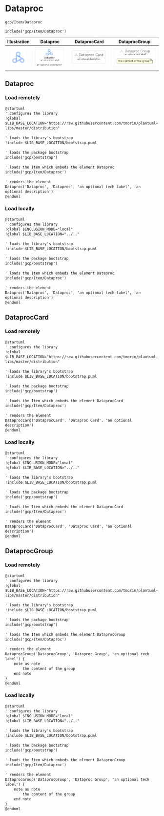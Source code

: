 # Dataproc


```text
gcp/Item/Dataproc
```

```text
include('gcp/Item/Dataproc')
```



| Illustration | Dataproc | DataprocCard | DataprocGroup |
| :---: | :---: | :---: | :---: |
| ![illustration for Illustration](../../gcp/Item/Dataproc.png) | ![illustration for Dataproc](../../gcp/Item/Dataproc.Local.png) | ![illustration for DataprocCard](../../gcp/Item/DataprocCard.Local.png) | ![illustration for DataprocGroup](../../gcp/Item/DataprocGroup.Local.png) |




## Dataproc

### Load remotely
```plantuml
@startuml
' configures the library
!global $LIB_BASE_LOCATION="https://raw.githubusercontent.com/tmorin/plantuml-libs/master/distribution"

' loads the library's bootstrap
!include $LIB_BASE_LOCATION/bootstrap.puml

' loads the package bootstrap
include('gcp/bootstrap')

' loads the Item which embeds the element Dataproc
include('gcp/Item/Dataproc')

' renders the element
Dataproc('Dataproc', 'Dataproc', 'an optional tech label', 'an optional description')
@enduml
```

### Load locally
```plantuml
@startuml
' configures the library
!global $INCLUSION_MODE="local"
!global $LIB_BASE_LOCATION="../.."

' loads the library's bootstrap
!include $LIB_BASE_LOCATION/bootstrap.puml

' loads the package bootstrap
include('gcp/bootstrap')

' loads the Item which embeds the element Dataproc
include('gcp/Item/Dataproc')

' renders the element
Dataproc('Dataproc', 'Dataproc', 'an optional tech label', 'an optional description')
@enduml
```

## DataprocCard

### Load remotely
```plantuml
@startuml
' configures the library
!global $LIB_BASE_LOCATION="https://raw.githubusercontent.com/tmorin/plantuml-libs/master/distribution"

' loads the library's bootstrap
!include $LIB_BASE_LOCATION/bootstrap.puml

' loads the package bootstrap
include('gcp/bootstrap')

' loads the Item which embeds the element DataprocCard
include('gcp/Item/Dataproc')

' renders the element
DataprocCard('DataprocCard', 'Dataproc Card', 'an optional description')
@enduml
```

### Load locally
```plantuml
@startuml
' configures the library
!global $INCLUSION_MODE="local"
!global $LIB_BASE_LOCATION="../.."

' loads the library's bootstrap
!include $LIB_BASE_LOCATION/bootstrap.puml

' loads the package bootstrap
include('gcp/bootstrap')

' loads the Item which embeds the element DataprocCard
include('gcp/Item/Dataproc')

' renders the element
DataprocCard('DataprocCard', 'Dataproc Card', 'an optional description')
@enduml
```

## DataprocGroup

### Load remotely
```plantuml
@startuml
' configures the library
!global $LIB_BASE_LOCATION="https://raw.githubusercontent.com/tmorin/plantuml-libs/master/distribution"

' loads the library's bootstrap
!include $LIB_BASE_LOCATION/bootstrap.puml

' loads the package bootstrap
include('gcp/bootstrap')

' loads the Item which embeds the element DataprocGroup
include('gcp/Item/Dataproc')

' renders the element
DataprocGroup('DataprocGroup', 'Dataproc Group', 'an optional tech label') {
    note as note
        the content of the group
    end note
}
@enduml
```

### Load locally
```plantuml
@startuml
' configures the library
!global $INCLUSION_MODE="local"
!global $LIB_BASE_LOCATION="../.."

' loads the library's bootstrap
!include $LIB_BASE_LOCATION/bootstrap.puml

' loads the package bootstrap
include('gcp/bootstrap')

' loads the Item which embeds the element DataprocGroup
include('gcp/Item/Dataproc')

' renders the element
DataprocGroup('DataprocGroup', 'Dataproc Group', 'an optional tech label') {
    note as note
        the content of the group
    end note
}
@enduml
```

